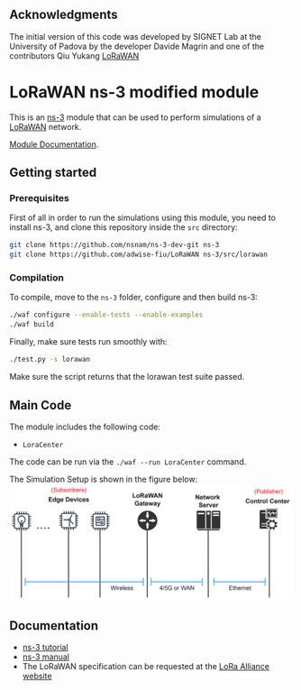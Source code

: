 ## Acknowledgments ##

The initial version of this code was developed by SIGNET Lab at
the University of Padova by the developer Davide Magrin and one of the contributors Qiu Yukang [LoRaWAN](https://github.com/signetlabdei/lorawan "LoRaWAN GitHub")

# LoRaWAN ns-3 modified module #

This is an [ns-3](https://www.nsnam.org "ns-3 Website") module that can be used
to perform simulations of a [LoRaWAN](http://www.lora-alliance.org/technology
"LoRa Alliance") network.


[Module Documentation](https://signetlabdei.github.io/lorawan-docs/models/build/html/lorawan.html).

## Getting started ##

### Prerequisites ###

First of all in order to run the simulations using this module, you need to install ns-3, and clone this repository inside the `src` directory:

```bash
git clone https://github.com/nsnam/ns-3-dev-git ns-3
git clone https://github.com/adwise-fiu/LoRaWAN ns-3/src/lorawan
```

### Compilation ###

To compile, move to the `ns-3` folder, configure and then build ns-3:

```bash
./waf configure --enable-tests --enable-examples
./waf build
```

Finally, make sure tests run smoothly with:

```bash
./test.py -s lorawan
```

Make sure the script returns that the lorawan test suite passed.

## Main Code ##

The module includes the following code:

- `LoraCenter`

The code can be run via the `./waf --run LoraCenter` command. 

The Simulation Setup is shown in the figure below:
![alt text](https://github.com/adwise-fiu/LoRaWAN/blob/main/Figure/Approach%20Setup.png)


## Documentation ##

- [ns-3 tutorial](https://www.nsnam.org/docs/tutorial/html "ns-3 Tutorial")
- [ns-3 manual](https://www.nsnam.org/docs/manual/html "ns-3 Manual")
- The LoRaWAN specification can be requested at the [LoRa Alliance
  website](http://www.lora-alliance.org)
  
